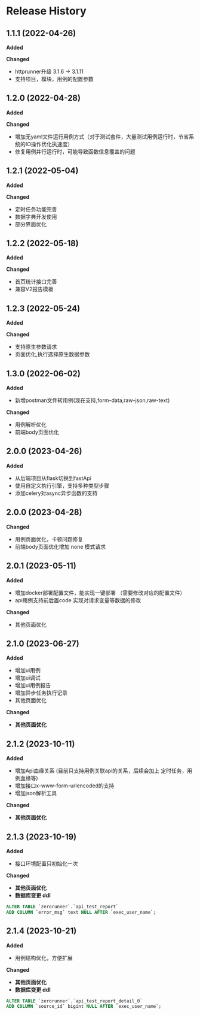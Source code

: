 # Release History

## 1.1.1 (2022-04-26)

**Added**

**Changed**

- httprunner升级 3.1.6 -> 3.1.11
- 支持项目，模块，用例的配置参数

## 1.2.0 (2022-04-28)

**Added**

**Changed**

- 增加无yaml文件运行用例方式（对于测试套件，大量测试用例运行时，节省系统的IO操作优化执速度）
- 修复用例并行运行时，可能导致函数信息覆盖的问题

## 1.2.1 (2022-05-04)

**Added**

**Changed**

- 定时任务功能完善
- 数据字典开发使用
- 部分界面优化

## 1.2.2 (2022-05-18)

**Added**

**Changed**

- 首页统计接口完善
- 兼容V2报告模板


## 1.2.3 (2022-05-24)

**Added**

**Changed**

- 支持原生参数请求
- 页面优化,执行选择原生数据参数


## 1.3.0 (2022-06-02)

**Added**
- 新增postman文件转用例(现在支持,form-data,raw-json,raw-text)

**Changed**
- 用例解析优化
- 前端body页面优化

## 2.0.0 (2023-04-26)

**Added**
- 从后端项目从flask切换到fastApi
- 使用自定义执行引擎，支持多种类型步骤
- 添加celery对async异步函数的支持


## 2.0.0 (2023-04-28)

**Changed**
- 用例页面优化，卡顿问题修复
- 前端body页面优化增加 none 模式请求


## 2.0.1 (2023-05-11)

**Added**
- 增加docker部署配置文件，能实现一键部署 （需要修改对应的配置文件）
- api用例支持前后置code 实现对请求变量等数据的修改

**Changed**
- 其他页面优化

## 2.1.0 (2023-06-27)

**Added**
- 增加ui用例
- 增加ui调试
- 增加ui用例报告
- 增加异步任务执行记录
- 其他页面优化

**Changed**
- **其他页面优化**


## 2.1.2 (2023-10-11)

**Added**
- 增加Api血缘关系 (目前只支持用例关联api的关系，后续会加上 定时任务，用例血缘等)
- 增加接口x-www-form-urlencoded的支持
- 增加json解析工具

**Changed**
- **其他页面优化**

## 2.1.3 (2023-10-19)

**Added**
- 接口环境配置只初始化一次

**Changed**
- **其他页面优化**
- **数据库变更 ddl**
```sql
ALTER TABLE `zerorunner`.`api_test_report` 
ADD COLUMN `error_msg` text NULL AFTER `exec_user_name`;
```

## 2.1.4 (2023-10-21)

**Added**
- 用例结构优化，方便扩展

**Changed**
- **其他页面优化**
- **数据库变更 ddl**
```sql
ALTER TABLE `zerorunner`.`api_test_report_detail_0` 
ADD COLUMN `source_id` bigint NULL AFTER `exec_user_name`;
```
